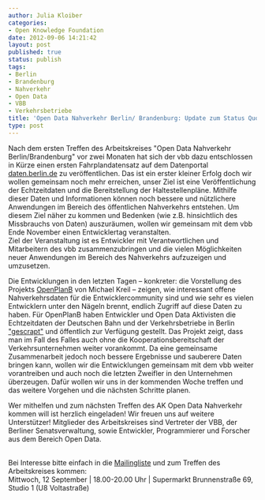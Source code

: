 ```yaml
---
author: Julia Kloiber
categories:
- Open Knowledge Foundation
date: 2012-09-06 14:21:42
layout: post
published: true
status: publish
tags:
- Berlin
- Brandenburg
- Nahverkehr
- Open Data
- VBB
- Verkehrsbetriebe
title: 'Open Data Nahverkehr Berlin/ Brandenburg: Update zum Status Quo und den Entwicklungen'
type: post
---
```


Nach dem ersten Treffen des Arbeitskreises "Open Data Nahverkehr Berlin/Brandenburg" vor zwei Monaten hat sich der vbb dazu entschlossen in Kürze einen ersten Fahrplandatensatz auf dem Datenportal [daten.berlin.de](http://daten.berlin.de/) zu veröffentlichen. Das ist ein erster kleiner Erfolg doch wir wollen gemeinsam noch mehr erreichen, unser Ziel ist eine Veröffentlichung der Echtzeitdaten und die Bereitstellung der Haltestellenpläne. Mithilfe dieser Daten und Informationen können noch bessere und nützlichere Anwendungen im Bereich des öffentlichen Nahverkehrs entstehen. Um diesem Ziel näher zu kommen und Bedenken (wie z.B. hinsichtlich des Missbrauchs von Daten) auszuräumen, wollen wir gemeinsam mit dem vbb Ende November einen Entwicklertag veranstalten.  
Ziel der Veranstaltung ist es Entwickler mit Verantwortlichen und Mitarbeitern des vbb zusammenzubringen und die vielen Möglichkeiten neuer Anwendungen im Bereich des Nahverkehrs aufzuzeigen und umzusetzen.

Die Entwicklungen in den letzten Tagen – konkreter: die Vorstellung des Projekts [OpenPlanB](http://netzpolitik.org/2012/openplanb-open-data-aktivisten-veroffentlichen-fahrplandaten-des-deutschen-fernverkehrs/) von Michael Kreil – zeigen, wie interessant offene Nahverkehrsdaten für die Entwicklercommunity sind und wie sehr es vielen Entwicklern unter den Nägeln brennt, endlich Zugriff auf diese Daten zu haben. Für OpenPlanB haben Entwickler und Open Data Aktivisten die Echtzeitdaten der Deutschen Bahn und der Verkehrsbetriebe in Berlin ["gescrapt"](http://de.wikipedia.org/wiki/Screen_Scraping) und öffentlich zur Verfügung gestellt. Das Projekt zeigt, dass man im Fall des Falles auch ohne die Kooperationsbereitschaft der Verkehrsunternehmen weiter vorankommt. Da eine gemeinsame Zusammenarbeit jedoch noch bessere Ergebnisse und sauberere Daten bringen kann, wollen wir die Entwicklungen gemeinsam mit dem vbb weiter vorantreiben und auch noch die letzten Zweifler in den Unternehmen überzeugen. Dafür wollen wir uns in der kommenden Woche treffen und das weitere Vorgehen und die nächsten Schritte planen.

Wer mithelfen und zum nächsten Treffen des AK Open Data Nahverkehr kommen will ist herzlich eingeladen! Wir freuen uns auf weitere Unterstützer! Mitglieder des Arbeitskreises sind Vertreter der VBB, der Berliner Senatsverwaltung, sowie Entwickler, Programmierer und Forscher aus dem Bereich Open Data.

   
Bei Interesse bitte einfach in die [Mailingliste](http://lists.okfn.org/mailman/listinfo/open-data-nahverkehr) und zum Treffen des Arbeitskreises kommen:  
Mittwoch, 12 September | 18.00-20.00 Uhr | Supermarkt Brunnenstraße 69,  Studio 1 (U8 Voltastraße)

 